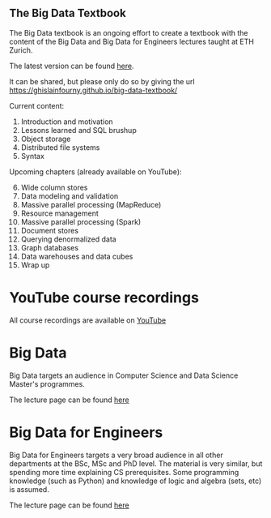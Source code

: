 ## The Big Data Textbook

The Big Data textbook is an ongoing effort to create a textbook with the content of the Big Data and Big Data for Engineers lectures taught at ETH Zurich.

The latest version can be found [here](https://tinyurl.com/bigdatatextbook).

It can be shared, but please only do so by giving the url https://ghislainfourny.github.io/big-data-textbook/

Current content:

1. Introduction and motivation
2. Lessons learned and SQL brushup
3. Object storage
4. Distributed file systems
5. Syntax

Upcoming chapters (already available on YouTube):

6. Wide column stores
7. Data modeling and validation
8. Massive parallel processing (MapReduce)
9. Resource management
10. Massive parallel processing (Spark)
11. Document stores
12. Querying denormalized data
13. Graph databases
14. Data warehouses and data cubes
15. Wrap up

# YouTube course recordings

All course recordings are available on [YouTube](https://www.youtube.com/c/GhislainFournysLectures)

# Big Data

Big Data targets an audience in Computer Science and Data Science Master's programmes.

The lecture page can be found [here](https://systems.ethz.ch/education/courses/2021-autumn/big-data.html)

# Big Data for Engineers

Big Data for Engineers targets a very broad audience in all other departments at the BSc, MSc and PhD level. The material is very similar, but spending more time explaining CS prerequisites. Some programming knowledge (such as Python) and knowledge of logic and algebra (sets, etc) is assumed.

The lecture page can be found [here](https://systems.ethz.ch/education/courses/2022-spring/big-data-for-engineers.html)
